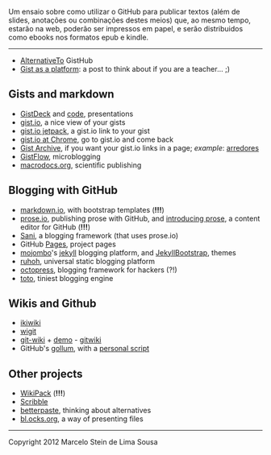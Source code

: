 Um ensaio sobre como utilizar o GitHub para publicar textos (além de slides, anotações ou combinações destes meios) que, ao mesmo tempo, estarão na web, poderão ser impressos em papel, e serão distribuidos como ebooks nos formatos epub e kindle.

-----

- [AlternativeTo](http://alternativeto.net/software/gistgithub/?platform=online) GistHub 
- [Gist as a platform](http://mislav.uniqpath.com/2012/09/gist-as-platform/): a post to think about if you are a teacher... ;)

## Gists and markdown

- [GistDeck](https://gistdeck.herokuapp.com/) and [code](https://github.com/nzoschke/gistdeck), presentations 
- [gist.io](http://gist.io), a nice view of your gists 
- [gist.io jetpack](https://github.com/canuckistani/gist-io-jetpack), a gist.io link to your gist 
- [gist.io at Chrome](https://github.com/roberto/gist-io-chrome), go to gist.io and come back 
- [Gist Archive](http://gistarchive.appspot.com/), if you want your gist.io links in a page; *example*: [arredores](http://gistarchive.appspot.com/arredores) 
- [GistFlow](http://gistflow.com/), microblogging 
- [macrodocs.org](http://hublog.hubmed.org/archives/001961.html), scientific publishing

## Blogging with GitHub

- [markdown.io](http://www.markdown.io), with bootstrap templates (**!!!**)
- [prose.io](http://prose.io), publishing prose with GitHub, and [introducing prose]( http://developmentseed.org/blog/2012/june/25/prose-a-content-editor-for-github/), a content editor for GitHub (**!!!**)
- [Sani](http://arkokoley.github.com/blog/2012/11/26/presenting-sani/), a blogging framework (that uses prose.io) 
- GitHub [Pages](http://pages.github.com), project pages 
- [mojombo]( https://github.com/mojombo/jekyll)'s [jekyll]( http://jekyllrb.com/) blogging platform, and [JekyllBootstrap](http://jekyllbootstrap.com/), themes 
- [ruhoh](http://ruhoh.com/), universal static blogging platform 
- [octopress](http://octopress.org/), blogging framework for hackers (?!) 
- [toto](http://cloudhead.io/toto), tiniest blogging engine

## Wikis and Github

- [ikiwiki](http://ikiwiki.info/) 
- [wigit](http://el-tramo.be/software/wigit/) 
- [git-wiki](https://github.com/sr/git-wiki) + [demo](https://github.com/minad/olelo) - [gitwiki](http://www.gitwiki.org/) 
- GitHub's [gollum](https://github.com/github/gollum), with a [personal script](http://www.nomachetejuggling.com/2012/05/15/personal-wiki-using-github-and-gollum-on-os-x/)

## Other projects

- [WikiPack](http://wikipackit.com/) (**!!!**)
- [Scribble](http://www.tryscribble.com/)
- [betterpaste](http://benmj.github.com/author/ben-jacobs.html), thinking about alternatives 
- [bl.ocks.org](http://bl.ocks.org/), a way of presenting files

-----
Copyright 2012 Marcelo Stein de Lima Sousa
